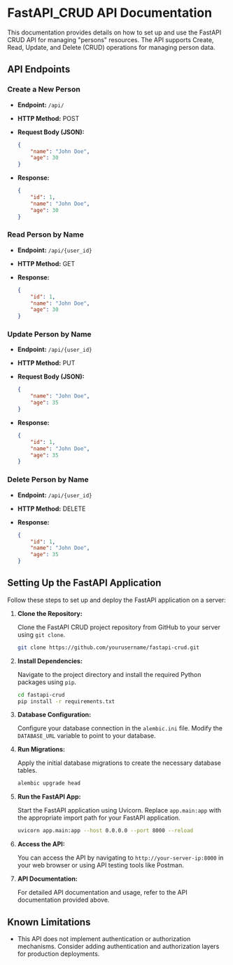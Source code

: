 # FastAPI_CRUD API Documentation

This documentation provides details on how to set up and use the FastAPI CRUD API for managing "persons" resources. The API supports Create, Read, Update, and Delete (CRUD) operations for managing person data.

## API Endpoints

### Create a New Person

- **Endpoint:** `/api/`
- **HTTP Method:** POST
- **Request Body (JSON):**

    ```json
    {
        "name": "John Doe",
        "age": 30
    }
    ```

- **Response:**

    ```json
    {
        "id": 1,
        "name": "John Doe",
        "age": 30
    }
    ```

### Read Person by Name

- **Endpoint:** `/api/{user_id}`
- **HTTP Method:** GET
- **Response:**

    ```json
    {
        "id": 1,
        "name": "John Doe",
        "age": 30
    }
    ```

### Update Person by Name

- **Endpoint:** `/api/{user_id}`
- **HTTP Method:** PUT
- **Request Body (JSON):**

    ```json
    {
        "name": "John Doe",
        "age": 35
    }
    ```

- **Response:**

    ```json
    {
        "id": 1,
        "name": "John Doe",
        "age": 35
    }
    ```

### Delete Person by Name

- **Endpoint:** `/api/{user_id}`
- **HTTP Method:** DELETE
- **Response:**

    ```json
    {
        "id": 1,
        "name": "John Doe",
        "age": 35
    }
    ```

## Setting Up the FastAPI Application

Follow these steps to set up and deploy the FastAPI application on a server:

1. **Clone the Repository:**

    Clone the FastAPI CRUD project repository from GitHub to your server using `git clone`.

    ```bash
    git clone https://github.com/yourusername/fastapi-crud.git
    ```

2. **Install Dependencies:**

    Navigate to the project directory and install the required Python packages using `pip`.

    ```bash
    cd fastapi-crud
    pip install -r requirements.txt
    ```

3. **Database Configuration:**

    Configure your database connection in the `alembic.ini` file. Modify the `DATABASE_URL` variable to point to your database.

4. **Run Migrations:**

    Apply the initial database migrations to create the necessary database tables.

    ```bash
    alembic upgrade head
    ```

5. **Run the FastAPI App:**

    Start the FastAPI application using Uvicorn. Replace `app.main:app` with the appropriate import path for your FastAPI application.

    ```bash
    uvicorn app.main:app --host 0.0.0.0 --port 8000 --reload
    ```

6. **Access the API:**

    You can access the API by navigating to `http://your-server-ip:8000` in your web browser or using API testing tools like Postman.

7. **API Documentation:**

    For detailed API documentation and usage, refer to the API documentation provided above.

## Known Limitations

- This API does not implement authentication or authorization mechanisms. Consider adding authentication and authorization layers for production deployments.
